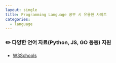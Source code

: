 ```yaml
---
layout: single
title: Programming Language 공부 시 유용한 사이트
categories:
  - language
---
```

### ✏️ 다양한 언어 자료(Python, JS, GO 등등) 지원
* [W3Schools](https://www.w3schools.com/)
  

